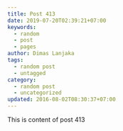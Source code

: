 ```yaml
---
title: Post 413
date: 2019-07-20T02:39:21+07:00
keywords:
  - random
  - post
  - pages
author: Dimas Lanjaka
tags:
  - random post
  - untagged
category:
  - random post
  - uncategorized
updated: 2016-08-02T08:30:37+07:00
---
```

This is content of post 413
